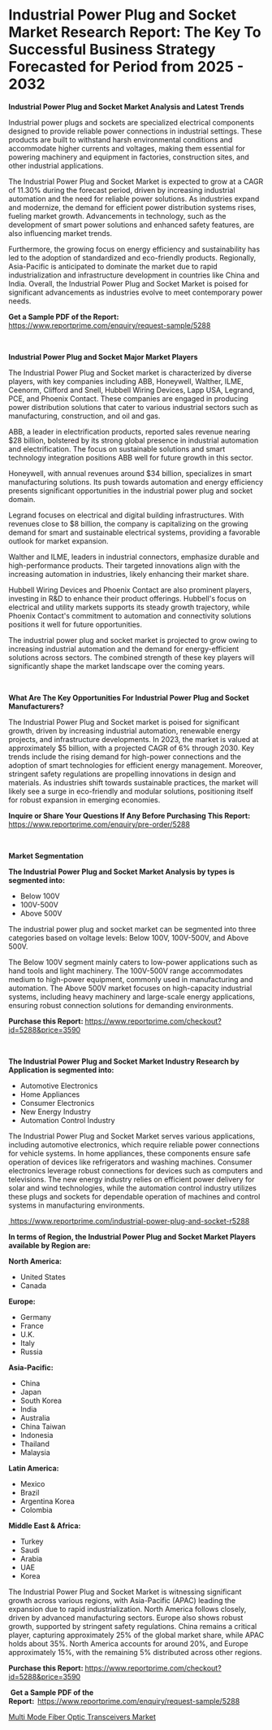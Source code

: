 <p><h1>Industrial Power Plug and Socket Market Research Report: The Key To Successful Business Strategy Forecasted for Period from 2025 - 2032</h1></p><p><strong>Industrial Power Plug and Socket Market Analysis and Latest Trends</strong></p>
<p><p>Industrial power plugs and sockets are specialized electrical components designed to provide reliable power connections in industrial settings. These products are built to withstand harsh environmental conditions and accommodate higher currents and voltages, making them essential for powering machinery and equipment in factories, construction sites, and other industrial applications.</p><p>The Industrial Power Plug and Socket Market is expected to grow at a CAGR of 11.30% during the forecast period, driven by increasing industrial automation and the need for reliable power solutions. As industries expand and modernize, the demand for efficient power distribution systems rises, fueling market growth. Advancements in technology, such as the development of smart power solutions and enhanced safety features, are also influencing market trends. </p><p>Furthermore, the growing focus on energy efficiency and sustainability has led to the adoption of standardized and eco-friendly products. Regionally, Asia-Pacific is anticipated to dominate the market due to rapid industrialization and infrastructure development in countries like China and India. Overall, the Industrial Power Plug and Socket Market is poised for significant advancements as industries evolve to meet contemporary power needs.</p></p>
<p><strong>Get a Sample PDF of the Report:&nbsp;</strong> <a href="https://www.reportprime.com/enquiry/request-sample/5288?utm_campaign=3275&utm_medium=2&utm_source=Github&utm_content=ia&utm_term=24032025&utm_id=industrial-power-plug-and-socket">https://www.reportprime.com/enquiry/request-sample/5288</a></p>
<p>&nbsp;</p>
<p><strong>Industrial Power Plug and Socket Major Market Players</strong></p>
<p><p>The Industrial Power Plug and Socket market is characterized by diverse players, with key companies including ABB, Honeywell, Walther, ILME, Ceenorm, Clifford and Snell, Hubbell Wiring Devices, Lapp USA, Legrand, PCE, and Phoenix Contact. These companies are engaged in producing power distribution solutions that cater to various industrial sectors such as manufacturing, construction, and oil and gas.</p><p>ABB, a leader in electrification products, reported sales revenue nearing $28 billion, bolstered by its strong global presence in industrial automation and electrification. The focus on sustainable solutions and smart technology integration positions ABB well for future growth in this sector.</p><p>Honeywell, with annual revenues around $34 billion, specializes in smart manufacturing solutions. Its push towards automation and energy efficiency presents significant opportunities in the industrial power plug and socket domain.</p><p>Legrand focuses on electrical and digital building infrastructures. With revenues close to $8 billion, the company is capitalizing on the growing demand for smart and sustainable electrical systems, providing a favorable outlook for market expansion.</p><p>Walther and ILME, leaders in industrial connectors, emphasize durable and high-performance products. Their targeted innovations align with the increasing automation in industries, likely enhancing their market share.</p><p>Hubbell Wiring Devices and Phoenix Contact are also prominent players, investing in R&D to enhance their product offerings. Hubbell's focus on electrical and utility markets supports its steady growth trajectory, while Phoenix Contact's commitment to automation and connectivity solutions positions it well for future opportunities.</p><p>The industrial power plug and socket market is projected to grow owing to increasing industrial automation and the demand for energy-efficient solutions across sectors. The combined strength of these key players will significantly shape the market landscape over the coming years.</p></p>
<p>&nbsp;</p>
<p><strong>What Are The Key Opportunities For Industrial Power Plug and Socket Manufacturers?</strong></p>
<p><p>The Industrial Power Plug and Socket market is poised for significant growth, driven by increasing industrial automation, renewable energy projects, and infrastructure developments. In 2023, the market is valued at approximately $5 billion, with a projected CAGR of 6% through 2030. Key trends include the rising demand for high-power connections and the adoption of smart technologies for efficient energy management. Moreover, stringent safety regulations are propelling innovations in design and materials. As industries shift towards sustainable practices, the market will likely see a surge in eco-friendly and modular solutions, positioning itself for robust expansion in emerging economies.</p></p>
<p><strong>Inquire or Share Your Questions If Any Before Purchasing This Report:</strong> <a href="https://www.reportprime.com/enquiry/pre-order/5288?utm_campaign=3275&utm_medium=2&utm_source=Github&utm_content=ia&utm_term=24032025&utm_id=industrial-power-plug-and-socket">https://www.reportprime.com/enquiry/pre-order/5288</a></p>
<p>&nbsp;</p>
<p><strong>Market Segmentation</strong></p>
<p><strong>The Industrial Power Plug and Socket Market Analysis by types is segmented into:</strong></p>
<p><ul><li>Below 100V</li><li>100V-500V</li><li>Above 500V</li></ul></p>
<p><p>The industrial power plug and socket market can be segmented into three categories based on voltage levels: Below 100V, 100V-500V, and Above 500V. </p><p>The Below 100V segment mainly caters to low-power applications such as hand tools and light machinery. The 100V-500V range accommodates medium to high-power equipment, commonly used in manufacturing and automation. The Above 500V market focuses on high-capacity industrial systems, including heavy machinery and large-scale energy applications, ensuring robust connection solutions for demanding environments.</p></p>
<p><strong>Purchase this Report:&nbsp;</strong><a href="https://www.reportprime.com/checkout?id=5288&price=3590&utm_campaign=3275&utm_medium=2&utm_source=Github&utm_content=ia&utm_term=24032025&utm_id=industrial-power-plug-and-socket">https://www.reportprime.com/checkout?id=5288&price=3590</a></p>
<p>&nbsp;</p>
<p><strong>The Industrial Power Plug and Socket Market Industry Research by Application is segmented into:</strong></p>
<p><ul><li>Automotive Electronics</li><li>Home Appliances</li><li>Consumer Electronics</li><li>New Energy Industry</li><li>Automation Control Industry</li></ul></p>
<p><p>The Industrial Power Plug and Socket Market serves various applications, including automotive electronics, which require reliable power connections for vehicle systems. In home appliances, these components ensure safe operation of devices like refrigerators and washing machines. Consumer electronics leverage robust connections for devices such as computers and televisions. The new energy industry relies on efficient power delivery for solar and wind technologies, while the automation control industry utilizes these plugs and sockets for dependable operation of machines and control systems in manufacturing environments.</p></p>
<p><a href="https://www.reportprime.com/industrial-power-plug-and-socket-r5288?utm_campaign=3275&utm_medium=2&utm_source=Github&utm_content=ia&utm_term=24032025&utm_id=industrial-power-plug-and-socket">&nbsp;https://www.reportprime.com/industrial-power-plug-and-socket-r5288</a></p>
<p><strong>In terms of Region, the Industrial Power Plug and Socket Market Players available by Region are:</strong></p>
<p>
    <p> <strong> North America: </strong>
        <ul>
            <li>United States</li>
            <li>Canada</li>
        </ul>
        </p> 
    <p> <strong> Europe: </strong>
        <ul>
            <li>Germany</li>
            <li>France</li>
            <li>U.K.</li>
            <li>Italy</li>
            <li>Russia</li>
        </ul>
        </p> 
    <p> <strong> Asia-Pacific: </strong>
        <ul>
            <li>China</li>
            <li>Japan</li>
            <li>South Korea</li>
            <li>India</li>
            <li>Australia</li>
            <li>China Taiwan</li>
            <li>Indonesia</li>
            <li>Thailand</li>
            <li>Malaysia</li>
        </ul>
        </p> 
    <p> <strong> Latin America: </strong>
        <ul>
            <li>Mexico</li>
            <li>Brazil</li>
            <li>Argentina Korea</li>
            <li>Colombia</li>
        </ul>
        </p> 
    <p> <strong> Middle East & Africa: </strong>
        <ul>
            <li>Turkey</li>
            <li>Saudi</li>
            <li>Arabia</li>
            <li>UAE</li>
            <li>Korea</li>
        </ul>
    </p>
    </p>
<p><p>The Industrial Power Plug and Socket Market is witnessing significant growth across various regions, with Asia-Pacific (APAC) leading the expansion due to rapid industrialization. North America follows closely, driven by advanced manufacturing sectors. Europe also shows robust growth, supported by stringent safety regulations. China remains a critical player, capturing approximately 25% of the global market share, while APAC holds about 35%. North America accounts for around 20%, and Europe approximately 15%, with the remaining 5% distributed across other regions.</p></p>
<p><strong>Purchase this Report: </strong><a href="https://www.reportprime.com/checkout?id=5288&price=3590&utm_campaign=3275&utm_medium=2&utm_source=Github&utm_content=ia&utm_term=24032025&utm_id=industrial-power-plug-and-socket">https://www.reportprime.com/checkout?id=5288&price=3590</a></p>
<p>&nbsp;<strong>Get a Sample PDF of the Report:&nbsp;&nbsp;</strong><a href="https://www.reportprime.com/enquiry/request-sample/5288?utm_campaign=3275&utm_medium=2&utm_source=Github&utm_content=ia&utm_term=24032025&utm_id=industrial-power-plug-and-socket">https://www.reportprime.com/enquiry/request-sample/5288</a></p>
<p><strong></strong></p>
<p><p><a href="https://github.com/wynonachirei9/Market-Research-Report-List-1/blob/main/multi-mode-fiber-optic-transceivers-market.md?utm_campaign=3275&utm_medium=2&utm_source=Github&utm_content=ia&utm_term=24032025&utm_id=industrial-power-plug-and-socket">Multi Mode Fiber Optic Transceivers Market</a></p></p>